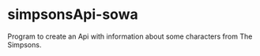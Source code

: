 # simpsonsApi-sowa
Program to create an Api with information about some characters from The Simpsons. 
